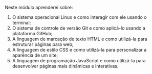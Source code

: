 Neste módulo aprenderei sobre: 
1) O sistema operacional Linux e como interagir com ele usando o terminal;
2) O sistema de controle de versão Git e como aplicá-lo usando a plataforma GitHub;
3) A linguagem de marcação de texto HTML e como utilizá-la para estruturar páginas para web;
4) A linguagem de estilo CSS e como utilizá-la para personalizar a aparência de um site;
5) A linguagem de programação JavaScript e como utilizá-la para desenvolver páginas mais dinâmicas e interativas.
